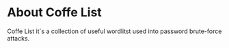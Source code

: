 # About Coffe List

Coffe List it´s a collection of useful wordlitst used into password brute-force attacks.
